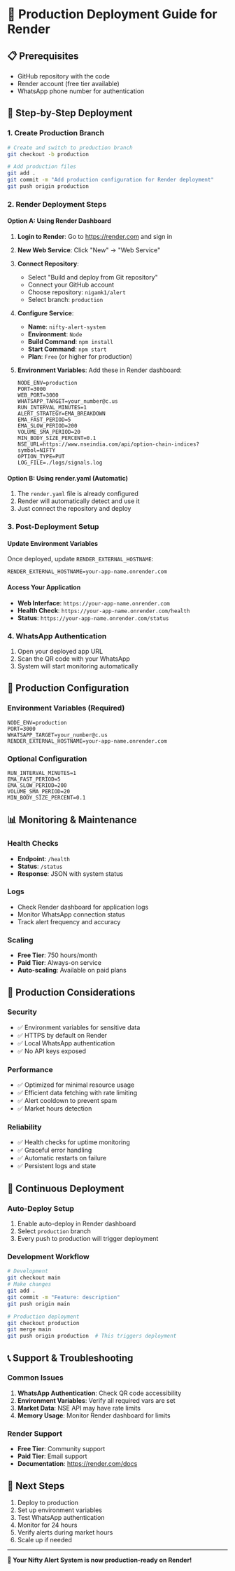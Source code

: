 # 🚀 Production Deployment Guide for Render

## 📋 Prerequisites
- GitHub repository with the code
- Render account (free tier available)
- WhatsApp phone number for authentication

## 🔧 Step-by-Step Deployment

### 1. Create Production Branch
```bash
# Create and switch to production branch
git checkout -b production

# Add production files
git add .
git commit -m "Add production configuration for Render deployment"
git push origin production
```

### 2. Render Deployment Steps

#### Option A: Using Render Dashboard
1. **Login to Render**: Go to https://render.com and sign in
2. **New Web Service**: Click "New" → "Web Service"
3. **Connect Repository**: 
   - Select "Build and deploy from Git repository"
   - Connect your GitHub account
   - Choose repository: `nigamk1/alert`
   - Select branch: `production`

4. **Configure Service**:
   - **Name**: `nifty-alert-system`
   - **Environment**: `Node`
   - **Build Command**: `npm install`
   - **Start Command**: `npm start`
   - **Plan**: `Free` (or higher for production)

5. **Environment Variables**:
   Add these in Render dashboard:
   ```
   NODE_ENV=production
   PORT=3000
   WEB_PORT=3000
   WHATSAPP_TARGET=your_number@c.us
   RUN_INTERVAL_MINUTES=1
   ALERT_STRATEGY=EMA_BREAKDOWN
   EMA_FAST_PERIOD=5
   EMA_SLOW_PERIOD=200
   VOLUME_SMA_PERIOD=20
   MIN_BODY_SIZE_PERCENT=0.1
   NSE_URL=https://www.nseindia.com/api/option-chain-indices?symbol=NIFTY
   OPTION_TYPE=PUT
   LOG_FILE=./logs/signals.log
   ```

#### Option B: Using render.yaml (Automatic)
1. The `render.yaml` file is already configured
2. Render will automatically detect and use it
3. Just connect the repository and deploy

### 3. Post-Deployment Setup

#### Update Environment Variables
Once deployed, update `RENDER_EXTERNAL_HOSTNAME`:
```
RENDER_EXTERNAL_HOSTNAME=your-app-name.onrender.com
```

#### Access Your Application
- **Web Interface**: `https://your-app-name.onrender.com`
- **Health Check**: `https://your-app-name.onrender.com/health`
- **Status**: `https://your-app-name.onrender.com/status`

### 4. WhatsApp Authentication
1. Open your deployed app URL
2. Scan the QR code with your WhatsApp
3. System will start monitoring automatically

## 🔧 Production Configuration

### Environment Variables (Required)
```env
NODE_ENV=production
PORT=3000
WHATSAPP_TARGET=your_number@c.us
RENDER_EXTERNAL_HOSTNAME=your-app-name.onrender.com
```

### Optional Configuration
```env
RUN_INTERVAL_MINUTES=1
EMA_FAST_PERIOD=5
EMA_SLOW_PERIOD=200
VOLUME_SMA_PERIOD=20
MIN_BODY_SIZE_PERCENT=0.1
```

## 📊 Monitoring & Maintenance

### Health Checks
- **Endpoint**: `/health`
- **Status**: `/status`
- **Response**: JSON with system status

### Logs
- Check Render dashboard for application logs
- Monitor WhatsApp connection status
- Track alert frequency and accuracy

### Scaling
- **Free Tier**: 750 hours/month
- **Paid Tier**: Always-on service
- **Auto-scaling**: Available on paid plans

## 🚨 Production Considerations

### Security
- ✅ Environment variables for sensitive data
- ✅ HTTPS by default on Render
- ✅ Local WhatsApp authentication
- ✅ No API keys exposed

### Performance
- ✅ Optimized for minimal resource usage
- ✅ Efficient data fetching with rate limiting
- ✅ Alert cooldown to prevent spam
- ✅ Market hours detection

### Reliability
- ✅ Health checks for uptime monitoring
- ✅ Graceful error handling
- ✅ Automatic restarts on failure
- ✅ Persistent logs and state

## 🔄 Continuous Deployment

### Auto-Deploy Setup
1. Enable auto-deploy in Render dashboard
2. Select `production` branch
3. Every push to production will trigger deployment

### Development Workflow
```bash
# Development
git checkout main
# Make changes
git add .
git commit -m "Feature: description"
git push origin main

# Production deployment
git checkout production
git merge main
git push origin production  # This triggers deployment
```

## 📞 Support & Troubleshooting

### Common Issues
1. **WhatsApp Authentication**: Check QR code accessibility
2. **Environment Variables**: Verify all required vars are set
3. **Market Data**: NSE API may have rate limits
4. **Memory Usage**: Monitor Render dashboard for limits

### Render Support
- **Free Tier**: Community support
- **Paid Tier**: Email support
- **Documentation**: https://render.com/docs

## 🎯 Next Steps

1. Deploy to production
2. Set up environment variables
3. Test WhatsApp authentication
4. Monitor for 24 hours
5. Verify alerts during market hours
6. Scale up if needed

---

**🚀 Your Nifty Alert System is now production-ready on Render!**

